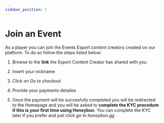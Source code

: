 ```yaml
---
sidebar_position: 1
---
```


# Join an Event

As a player you can join the Events Esport content creators created on our platform. To do so follow the steps listed below:

1. Browse to the **link** the Esport Content Creator has shared with you.

2. Insert your nickname

3. Click on *Go to checkout*

4. Provide your payments detailes

5. Once the payment will be succesfully completed you will be redirected to the Homepage and you will be asked to **complete the KYC procedure if this is your first time using Honeybun**.
You can complete the KYC later if you prefer and just click *go to honeybun.gg*
